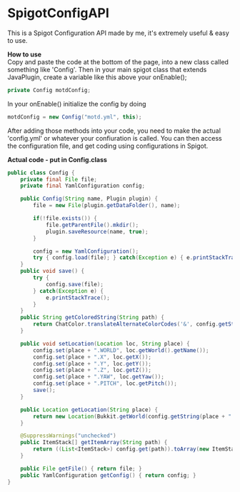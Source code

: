 # SpigotConfigAPI

This is a Spigot Configuration API made by me, it's extremely useful & easy to use.


**How to use**\
Copy and paste the code at the bottom of the page, into a new class called something like 'Config'. Then in your main spigot class that extends JavaPlugin, create a variable like this above your onEnable();
```java
private Config motdConfig;
```
In your onEnable() initialize the config by doing
```java
motdConfig = new Config("motd.yml", this);
```
After adding those methods into your code, you need to make the actual 'config.yml' or whatever your confiuration is called. You can then access the configuration file, and get coding using configurations in Spigot.

**Actual code - put in Config.class**
```java
public class Config {
    private final File file;
    private final YamlConfiguration config;

    public Config(String name, Plugin plugin) {
        file = new File(plugin.getDataFolder(), name);

        if(!file.exists()) {
            file.getParentFile().mkdir();
            plugin.saveResource(name, true);
        }

        config = new YamlConfiguration();
        try { config.load(file); } catch(Exception e) { e.printStackTrace(); }
    }
    public void save() {
        try {
            config.save(file);
        } catch(Exception e) {
            e.printStackTrace();
        }
    }
    public String getColoredString(String path) {
        return ChatColor.translateAlternateColorCodes('&', config.getString(path));
    }

    public void setLocation(Location loc, String place) {
        config.set(place + ".WORLD", loc.getWorld().getName());
        config.set(place + ".X", loc.getX());
        config.set(place + ".Y", loc.getY());
        config.set(place + ".Z", loc.getZ());
        config.set(place + ".YAW", loc.getYaw());
        config.set(place + ".PITCH", loc.getPitch());
        save();
    }

    public Location getLocation(String place) {
        return new Location(Bukkit.getWorld(config.getString(place + ".WORLD")), config.getDouble(place + ".X"), config.getDouble(place + ".Y"), config.getDouble(place + ".Z"), config.getLong(place + ".YAW"), config.getLong(place + ".PITCH"));
    }

    @SuppressWarnings("unchecked")
    public ItemStack[] getItemArray(String path) {
        return ((List<ItemStack>) config.get(path)).toArray(new ItemStack[0]);
    }

    public File getFile() { return file; }
    public YamlConfiguration getConfig() { return config; }
}
```
